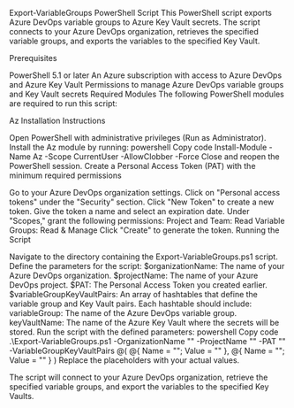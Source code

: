 Export-VariableGroups PowerShell Script
This PowerShell script exports Azure DevOps variable groups to Azure Key Vault secrets. The script connects to your Azure DevOps organization, retrieves the specified variable groups, and exports the variables to the specified Key Vault.

Prerequisites

PowerShell 5.1 or later
An Azure subscription with access to Azure DevOps and Azure Key Vault
Permissions to manage Azure DevOps variable groups and Key Vault secrets
Required Modules
The following PowerShell modules are required to run this script:

Az
Installation Instructions

Open PowerShell with administrative privileges (Run as Administrator).
Install the Az module by running:
powershell
Copy code
Install-Module -Name Az -Scope CurrentUser -AllowClobber -Force
Close and reopen the PowerShell session.
Create a Personal Access Token (PAT) with the minimum required permissions

Go to your Azure DevOps organization settings.
Click on "Personal access tokens" under the "Security" section.
Click "New Token" to create a new token.
Give the token a name and select an expiration date.
Under "Scopes," grant the following permissions:
Project and Team: Read
Variable Groups: Read & Manage
Click "Create" to generate the token.
Running the Script

Navigate to the directory containing the Export-VariableGroups.ps1 script.
Define the parameters for the script:
$organizationName: The name of your Azure DevOps organization.
$projectName: The name of your Azure DevOps project.
$PAT: The Personal Access Token you created earlier.
$variableGroupKeyVaultPairs: An array of hashtables that define the variable group and Key Vault pairs. Each hashtable should include:
variableGroup: The name of the Azure DevOps variable group.
keyVaultName: The name of the Azure Key Vault where the secrets will be stored.
Run the script with the defined parameters:
powershell
Copy code
.\Export-VariableGroups.ps1 -OrganizationName "<OrganizationName>" -ProjectName "<ProjectName>" -PAT "<PAT>" -VariableGroupKeyVaultPairs @( @{ Name = "<VariableGroupName1>"; Value = "<KeyVaultName1>" }, @{ Name = "<VariableGroupName2>"; Value = "<KeyVaultName2>" } )
Replace the placeholders with your actual values.

The script will connect to your Azure DevOps organization, retrieve the specified variable groups, and export the variables to the specified Key Vaults.